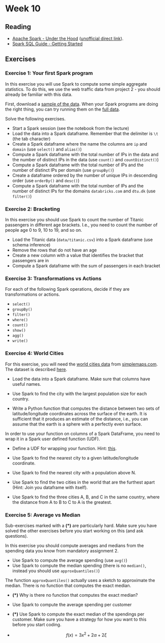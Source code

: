 # Week 10
## Reading
- [Apache Spark - Under the Hood](https://pages.databricks.com/201805-EB-Mini-eBook-1-Under-The-Hood_landing.html) ([unofficial direct link](https://tanthiamhuat.files.wordpress.com/2019/01/apache-spark-under-the-hood.pdf)).
- [Spark SQL Guide - Getting Started](https://spark.apache.org/docs/2.4.4/sql-getting-started.html)

## Exercises
### Exercise 1: Your first Spark program
In this exercise you will use Spark to compute some simple aggregate statistics. To do this, we use the web traffic data from project 2 - you should already be familiar with this data.

First, download a [sample of the data](https://files.dtu.dk/fss/public/link/public/stream/read/traffic_2_sample?linkToken=oAqa4LkKmu2yCprl&itemName=traffic_2_sample). When your Spark programs are doing the right thing, you can try running them on the [full data](https://files.dtu.dk/fss/public/link/public/stream/read/traffic_2?linkToken=_DcyO-U3MjjuNzI-&itemName=traffic_2).

Solve the following exercises.

- Start a Spark session (see the notebook from the lecture)
- Load the data into a Spark dataframe. Remember that the delimiter is `\t` (the tab character)
- Create a Spark dataframe where the name the columns are `ip` and `domain` (use `select()` and `alias()`)
- Compute a Spark dataframe with the total number of IPs in the data and the number of distinct IPs in the data (use `count()` and `countDistinct()`)
- Compute a Spark dataframe with the total number of IPs and the number of distinct IPs per domain (use `groupBy()`)
- Create a dataframe ordered by the number of unique IPs in descending order (use `orderBy()` and `desc()`)
- Compute a Spark dataframe with the total number of IPs and the number of distinct IPs for the domains `databricks.com` and `dtu.dk` (use `filter()`)

### Exercise 2: Bracketing
In this exercise you should use Spark to count the number of Titanic passengers in different age brackets. I.e., you need to count the number of people age 0 to 9, 10 to 19, and so on.

- Load the Titanic data (`data/titanic.csv`) into a Spark dataframe (use schema inference)
- Remove the rows that do not have an age
- Create a new column with a value that identifies the bracket that passengers are in
- Compute a Spark dataframe with the sum of passengers in each bracket

### Exercise 3: Transformations vs Actions
For each of the following Spark operations, decide if they are transformations or actions.

- `select()`
- `groupBy()`
- `filter()`
- `where()`
- `count()`
- `show()`
- `agg()`
- `write()`

### Exercise 4: World Cities
For this exercise, you will need the [world cities data](https://simplemaps.com/static/data/world-cities/basic/simplemaps_worldcities_basicv1.5.zip) from [simplemaps.com](http://simplemaps.com). The dataset is described [here](https://simplemaps.com/data/world-cities).

- Load the data into a Spark dataframe. Make sure that columns have useful names. 
- Use Spark to find the city with the largest population size for each country.

- Write a Python function that computes the distance between two sets of latitude/longitude coordinates across the surface of the earth. It is sufficient that it produces an estimate of the distance, i.e., you can assume that the earth is a sphere with a perfectly even surface. 

In order to use your function on columns of a Spark DataFrame, you need to wrap it in a Spark user defined function (UDF).

- Define a UDF for wrapping your function. Hint: [this](https://docs.databricks.com/spark/latest/spark-sql/udf-python.html).

- Use Spark to find the nearest city to a given latitude/longitude coordinate.
- Use Spark to find the nearest city with a population above N.
- Use Spark to find the two cities in the world that are the furthest apart (Hint: Join you dataframe with itself).
- Use Spark to find the three cities A, B, and C in the same country, where the distance from A to B to C to A is the greatest.

### Exercise 5: Average vs Median
Sub-exercises marked with a **(*)** are particularly hard. Make sure you have solved the other exercises before you start working on this (and ask questions).

In this exercise you should compute averages and medians from the spending data you know from mandatory assignment 2.

- Use Spark to compute the average spending (use `avg()`)
- Use Spark to compute the median spending (there is no `median()`, instead you should use `approxQuantiles()`)

The function `approxQuantiles()` actually uses a sketch to approximate the median. There is no function that computes the exact median. 

- **(*)** Why is there no function that computes the exact median?

- Use Spark to compute the average spending per customer
- **(*)** Use Spark to compute the exact median of the spendings per customer. Make sure you have a strategy for how you want to this before you start coding.

- $$f(x) = 3x^2 + 2 \alpha + 2 \xi$$
